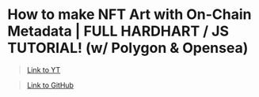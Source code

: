 # How to make NFT Art with On-Chain Metadata | FULL HARDHART / JS TUTORIAL! (w/ Polygon & Opensea)


> [Link to YT](https://www.youtube.com/watch?v=9oERTH9Bkw0)

> [Link to GitHub](https://github.com/PatrickAlphaC/all-on-chain-generated-nft)

